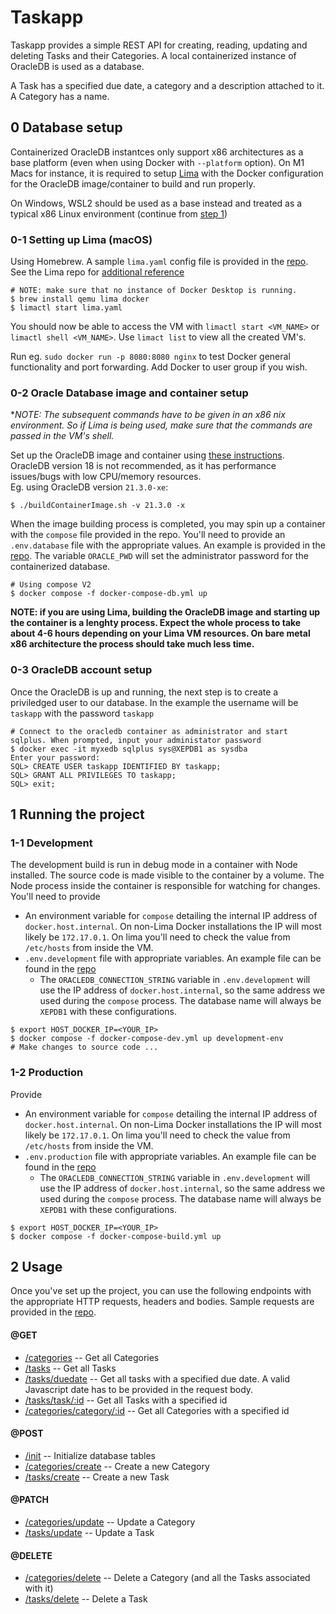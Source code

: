 # Taskapp

Taskapp provides a simple REST API for creating, reading, updating and deleting Tasks and their Categories. A local containerized instance of OracleDB is used as a database.

A Task has a specified due date, a category and a description attached to it. A Category has a name.

## 0 Database setup

Containerized OracleDB instantces only support x86 architectures as a base platform (even when using Docker with `--platform` option). On M1 Macs for instance, it is required to setup [Lima](https://github.com/lima-vm/lima) with the Docker configuration for the OracleDB image/container to build and run properly.

On Windows, WSL2 should be used as a base instead and treated as a typical x86 Linux environment (continue from [step 1](#0-2-oracle-database-image-and-container-setup))

### 0-1 Setting up Lima (macOS)
Using Homebrew. A sample `lima.yaml` config file is provided in the [repo](./lima.yaml). See the Lima repo for [additional reference](https://github.com/lima-vm/lima/blob/a4920c1907fa3028689962a8abe29d2ea0f24e9a/pkg/limayaml/default.yaml)

```
# NOTE: make sure that no instance of Docker Desktop is running.
$ brew install qemu lima docker
$ limactl start lima.yaml
```

You should now be able to access the VM with `limactl start <VM_NAME>` or `limactl shell <VM_NAME>`. Use `limact list` to view all the created VM's.

Run eg. `sudo docker run -p 8080:8080 nginx` to test Docker general functionality and port forwarding. Add Docker to user group if you wish.

### 0-2 Oracle Database image and container setup
**NOTE: The subsequent commands have to be given in an x86 *nix environment. So if Lima is being used, make sure that the commands are passed in the VM's shell.**

Set up the OracleDB image and container using [these instructions](https://github.com/oracle/docker-images/tree/main/OracleDatabase/SingleInstance). OracleDB version 18 is not recommended, as it has performance issues/bugs with low CPU/memory resources.\
Eg. using OracleDB version `21.3.0-xe`:
```
$ ./buildContainerImage.sh -v 21.3.0 -x
```
When the image building process is completed, you may spin up a container with the `compose` file provided in the repo. You'll need to provide an `.env.database` file with the appropriate values. An example is provided in the [repo](./.database.env.example). The variable `ORACLE_PWD` will set the administrator password for the containerized database.
```
# Using compose V2
$ docker compose -f docker-compose-db.yml up
```

**NOTE: if you are using Lima, building the OracleDB image and starting up the container is a lenghty process. Expect the whole process to take about 4-6 hours depending on your Lima VM resources. On bare metal x86 architecture the process should take much less time.**

### 0-3 OracleDB account setup

Once the OracleDB is up and running, the next step is to create a priviledged user to our database. In the example the username will be `taskapp` with the password `taskapp`
```
# Connect to the oracledb container as administrator and start sqlplus. When prompted, input your administator password
$ docker exec -it myxedb sqlplus sys@XEPDB1 as sysdba
Enter your password:
SQL> CREATE USER taskapp IDENTIFIED BY taskapp;
SQL> GRANT ALL PRIVILEGES TO taskapp;
SQL> exit;
```

## 1 Running the project

### 1-1 Development

The development build is run in debug mode in a container with Node installed. The source code is made visible to the container by a volume. The Node process inside the container is responsible for watching for changes. You'll need to provide
* An environment variable for `compose` detailing the internal IP address of `docker.host.internal`. On non-Lima Docker installations the IP will most likely be `172.17.0.1`. On lima you'll need to check the value from `/etc/hosts` from inside the VM.
* `.env.development` file with appropriate variables. An example file can be found in the [repo](/app.env.example)
  * The `ORACLEDB_CONNECTION_STRING` variable in `.env.development` will use the IP address of `docker.host.internal`, so the same address we used during the `compose` process. The database name will always be `XEPDB1` with these configurations.

```
$ export HOST_DOCKER_IP=<YOUR_IP>
$ docker compose -f docker-compose-dev.yml up development-env
# Make changes to source code ...
```

### 1-2 Production

Provide
* An environment variable for `compose` detailing the internal IP address of `docker.host.internal`. On non-Lima Docker installations the IP will most likely be `172.17.0.1`. On lima you'll need to check the value from `/etc/hosts` from inside the VM.
* `.env.production` file with appropriate variables. An example file can be found in the [repo](/app.env.example)
  * The `ORACLEDB_CONNECTION_STRING` variable in `.env.development` will use the IP address of `docker.host.internal`, so the same address we used during the `compose` process. The database name will always be `XEPDB1` with these configurations.
  
```
$ export HOST_DOCKER_IP=<YOUR_IP>
$ docker compose -f docker-compose-build.yml up
```

## 2 Usage

Once you've set up the project, you can use the following endpoints with the appropriate HTTP requests, headers and bodies. Sample requests are provided in the [repo](request-examples/).

#### @GET
* [/categories](/categories) -- Get all Categories
* [/tasks](/tasks) -- Get all Tasks
* [/tasks/duedate](/tasks/duedate) -- Get all tasks with a specified due date. A valid Javascript date has to be provided in the request body.
* [/tasks/task/:id](/tasks/task/:id) -- Get all Tasks with a specified id
* [/categories/category/:id](/categories/category/:id) -- Get all Categories with a specified id

#### @POST
* [/init](/init) -- Initialize database tables
* [/categories/create](/categories/create) -- Create a new Category
* [/tasks/create](/tasks/create) -- Create a new Task

#### @PATCH
* [/categories/update](/categories/update) -- Update a Category
* [/tasks/update](/tasks/update) -- Update a Task

#### @DELETE
* [/categories/delete](/categories/delete) -- Delete a Category (and all the Tasks associated with it)
* [/tasks/delete](/tasks/delete) -- Delete a Task
